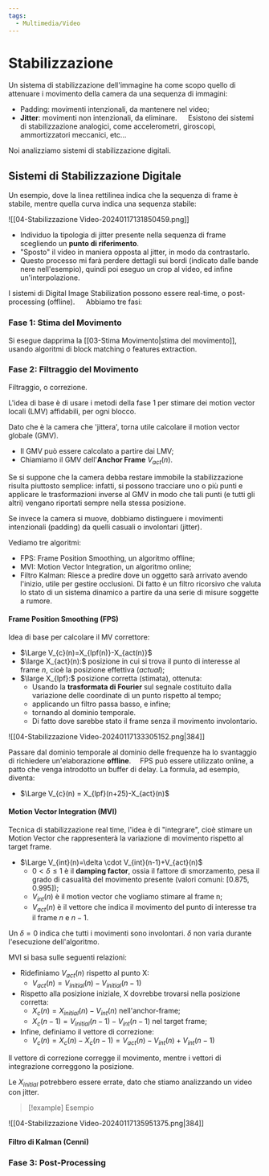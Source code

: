 ```yaml
---
tags:
  - Multimedia/Video
---
```

# Stabilizzazione

Un sistema di stabilizzazione dell'immagine ha come scopo quello di attenuare i movimento della camera da una sequenza di immagini:
- Padding: movimenti intenzionali, da mantenere nel video;
- **Jitter**: movimenti non intenzionali, da eliminare.
 
Esistono dei sistemi di stabilizzazione analogici, come accelerometri, giroscopi, ammortizzatori meccanici, etc... 

Noi analizziamo sistemi di stabilizzazione digitali.
## Sistemi di Stabilizzazione Digitale

Un esempio, dove la linea rettilinea indica che la sequenza di frame è stabile, mentre quella curva indica una sequenza stabile:

![[04-Stabilizzazione Video-20240117131850459.png]]

- Individuo la tipologia di jitter presente nella sequenza di frame scegliendo un **punto di riferimento**.
- "Sposto" il video in maniera opposta al jitter, in modo da contrastarlo.
- Questo processo mi farà perdere dettagli sui bordi (indicato dalle bande nere nell'esempio), quindi poi eseguo un crop al video, ed infine un'interpolazione.
 

I sistemi di Digital Image Stabilization possono essere real-time, o post-processing (offline).
 
Abbiamo tre fasi:

### Fase 1: Stima del Movimento

Si esegue dapprima la [[03-Stima Movimento|stima del movimento]], usando algoritmi di block matching o features extraction. 

### Fase 2: Filtraggio del Movimento

Filtraggio, o correzione. 

L'idea di base è di usare i metodi della fase 1 per stimare dei motion vector locali (LMV) affidabili, per ogni blocco. 

Dato che è la camera che 'jittera', torna utile calcolare il motion vector globale (GMV).
- Il GMV può essere calcolato a partire dai LMV;
- Chiamiamo il GMV dell'**Anchor Frame** $V_{act}(n)$.


Se si suppone che la camera debba restare immobile la stabilizzazione risulta piuttosto semplice: infatti, si possono tracciare uno o più punti e applicare le trasformazioni inverse al GMV in modo che tali punti (e tutti gli altri) vengano riportati sempre nella stessa posizione. 

Se invece la camera si muove, dobbiamo distinguere i movimenti intenzionali (padding) da quelli casuali o involontari (jitter). 

Vediamo tre algoritmi:
- FPS: Frame Position Smoothing, un algoritmo offline;
- MVI: Motion Vector Integration, un algoritmo online;
- Filtro Kalman: Riesce a predire dove un oggetto sarà arrivato avendo l'inizio, utile per gestire occlusioni. Di fatto è un filtro ricorsivo che valuta lo stato di un sistema dinamico a partire da una serie di misure soggette a rumore.

#### Frame Position Smoothing (FPS)

Idea di base per calcolare il MV correttore: 


- $\Large V_{c}(n)=X_{lpf(n)}-X_{act(n)}$
- $\large X_{act}(n):$ posizione in cui si trova il punto di interesse al frame $n$, cioè la posizione effettiva (*actual*);
- $\large X_{lpf}:$ posizione corretta (stimata), ottenuta:
	- Usando la **trasformata di Fourier** sul segnale costituito dalla variazione delle coordinate di un punto rispetto al tempo;
	- applicando un filtro passa basso, e infine;
	- tornando al dominio temporale.
	- Di fatto dove sarebbe stato il frame senza il movimento involontario.

![[04-Stabilizzazione Video-20240117133305152.png|384]]

Passare dal dominio temporale al dominio delle frequenze ha lo svantaggio di richiedere un'elaborazione **offline**. 
FPS può essere utilizzato online, a patto che venga introdotto un buffer di delay. La formula, ad esempio, diventa:

- $\Large V_{c}(n) = X_{lpf}(n+25)-X_{act}(n)$

#### Motion Vector Integration (MVI)

Tecnica di stabilizzazione real time, l'idea è di "integrare", cioè stimare un Motion Vector che rappresenterà la variazione di movimento rispetto al target frame.
- $\Large V_{int}(n)=\delta \cdot V_{int}(n-1)+V_{act}(n)$
	- $0<\delta \leq 1$ è il **damping factor**, ossia il fattore di smorzamento, pesa il grado di casualità del movimento presente (valori comuni: $[0.875,0.995]$);
	- $V_{int}(n)$ è il motion vector che vogliamo stimare al frame n;
	- $V_{act}(n)$ è il vettore che indica il movimento del punto di interesse tra il frame $n$ e $n-1$.

Un $\delta=0$ indica che tutti i movimenti sono involontari. $\delta$ non varia durante l'esecuzione dell'algoritmo.

MVI si basa sulle seguenti relazioni:

- Ridefiniamo $V_{act}(n)$ rispetto al punto X:
	- $V_{act}(n) = V_{initial}(n)-V_{initial}(n-1)$
- Rispetto alla posizione iniziale, X dovrebbe trovarsi nella posizione corretta:
	- $X_{c}(n)= X_{initial}(n)-V_{int}(n)$ nell'anchor-frame;
	- $X_{c}(n-1) = V_{initial}(n-1)-V_{int}(n-1)$ nel target frame;
- Infine, definiamo il vettore di correzione:
	- $V_{c}(n)=X_{c}(n)-X_{c}(n-1)=V_{act}(n)-V_{int}(n)+V_{int}(n-1)$

Il vettore di correzione corregge il movimento, mentre i vettori di integrazione correggono la posizione. 

Le $X_{initial}$ potrebbero essere errate, dato che stiamo analizzando un video con jitter.


> [!example] Esempio

![[04-Stabilizzazione Video-20240117135951375.png|384]]

#### Filtro di Kalman (Cenni)

### Fase 3: Post-Processing